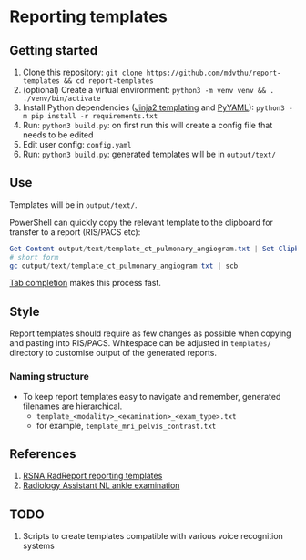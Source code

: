 <!--
SPDX-FileCopyrightText: Mark Thurston

SPDX-License-Identifier: Apache-2.0
-->
# Reporting templates

## Getting started

1. Clone this repository:
   `git clone https://github.com/mdvthu/report-templates && cd report-templates`
1. (optional) Create a virtual environment:
   `python3 -m venv venv && . ./venv/bin/activate`
1. Install Python dependencies
   ([Jinja2 templating](https://pypi.org/project/Jinja2/) and
   [PyYAML](https://pypi.org/project/PyYAML/)):
   `python3 -m pip install -r requirements.txt`
1. Run: `python3 build.py`: on first run this will create a config file that
   needs to be edited
1. Edit user config: `config.yaml`
1. Run: `python3 build.py`: generated templates will be in `output/text/`

## Use

Templates will be in `output/text/`.

PowerShell can quickly copy the relevant template to the clipboard for transfer
to a report (RIS/PACS etc):

```PowerShell
Get-Content output/text/template_ct_pulmonary_angiogram.txt | Set-Clipboard
# short form
gc output/text/template_ct_pulmonary_angiogram.txt | scb
```

[Tab
completion](https://learn.microsoft.com/en-us/powershell/scripting/learn/shell/tab-completion?view=powershell-7.4)
makes this process fast.

## Style

Report templates should require as few changes as possible when copying and
pasting into RIS/PACS. Whitespace can be adjusted in `templates/` directory to
customise output of the generated reports.

### Naming structure

* To keep report templates easy to navigate and remember, generated filenames
  are hierarchical.
    * `template_<modality>_<examination>_<exam_type>.txt`
    * for example, `template_mri_pelvis_contrast.txt`

## References

1. [RSNA RadReport reporting
   templates](https://www.rsna.org/practice-tools/data-tools-and-standards/radreport-reporting-templates)
1. [Radiology Assistant NL ankle
   examination](https://radiologyassistant.nl/musculoskeletal/ankle/mri-examination)

## TODO

1. Scripts to create templates compatible with various voice recognition
   systems
